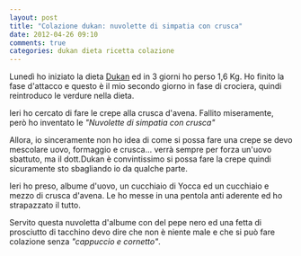 ```yaml
---
layout: post
title: "Colazione dukan: nuvolette di simpatia con crusca"
date: 2012-04-26 09:10
comments: true
categories: dukan dieta ricetta colazione
---
```


Lunedì ho iniziato la dieta [Dukan](http://www.dietadukan.it/) ed in 3 giorni
ho perso 1,6 Kg. Ho finito la fase d'attacco e questo è il mio secondo giorno
in fase di crociera, quindi reintroduco le verdure nella dieta.

Ieri ho cercato di fare le crepe alla crusca d'avena. Fallito miseramente, però
ho inventato le _"Nuvolette di simpatia con crusca"_

<!-- more -->

Allora, io sinceramente non ho idea di come si possa fare una crepe se devo
mescolare uovo, formaggio e crusca... verrà sempre per forza un'uovo sbattuto,
ma il dott.Dukan è convintissimo si possa fare la crepe quindi sicuramente sto
sbagliando io da qualche parte.

Ieri ho preso, albume d'uovo, un cucchiaio di Yocca ed un cucchiaio e mezzo di
crusca d'avena. Le ho messe in una pentola anti aderente ed ho strapazzato il
tutto.

Servito questa nuvoletta d'albume con del pepe nero ed una fetta di prosciutto
di tacchino devo dire che non è niente male e che si può fare colazione senza
_"cappuccio e cornetto"_.
